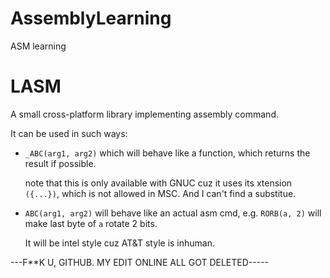 # AssemblyLearning
ASM learning

# LASM
A small cross-platform library implementing assembly command.

It can be used in such ways:

- `_ABC(arg1, arg2)`  which will behave like a function, which returns the result if possible.

  note that this is only available with GNUC cuz it uses its xtension `({...})`, which is not allowed in MSC. And I can't find a substitue.

- `ABC(arg1, arg2)` will behave like an actual asm cmd, e.g. `RORB(a, 2)` will make last byte of `a` rotate 2 bits.

  It will be intel style cuz AT&T style is inhuman.






---F**K U, GITHUB. MY EDIT ONLINE ALL GOT DELETED-----
